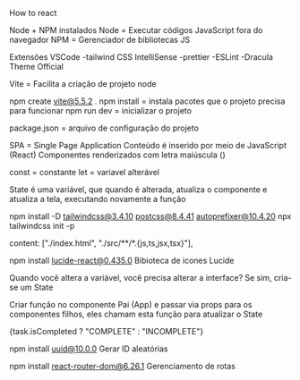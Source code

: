How to react

Node + NPM instalados
Node = Executar códigos JavaScript fora do navegador
NPM = Gerenciador de bibliotecas JS

Extensões VSCode
-tailwind CSS IntelliSense
-prettier
-ESLint
-Dracula Theme Official

Vite = Facilita a criação de projeto node

npm create vite@5.5.2 .
npm install = instala pacotes que o projeto precisa para funcionar
npm run dev = inicializar o projeto

package.json = arquivo de configuração do projeto

SPA = Single Page Application
Conteúdo é inserido por meio de JavaScript (React)
Componentes renderizados com letra maiúscula (<App />)

const = constante
let = variavel alterável

State é uma variável, que quando é alterada, atualiza o componente e atualiza a tela, executando novamente a função

npm install -D tailwindcss@3.4.10 postcss@8.4.41 autoprefixer@10.4.20
npx tailwindcss init -p

content: ["./index.html", "./src/**/*.{js,ts,jsx,tsx}"],

npm install lucide-react@0.435.0
Bibioteca de icones Lucide

Quando você altera a variável, você precisa alterar a interface?
Se sim, cria-se um State

Criar função no componente Pai (App) e passar via props para os componentes filhos,
eles chamam esta função para atualizar o State

{task.isCompleted ? "COMPLETE" : "INCOMPLETE"}

npm install uuid@10.0.0
Gerar ID aleatórias

npm install react-router-dom@6.26.1
Gerenciamento de rotas

